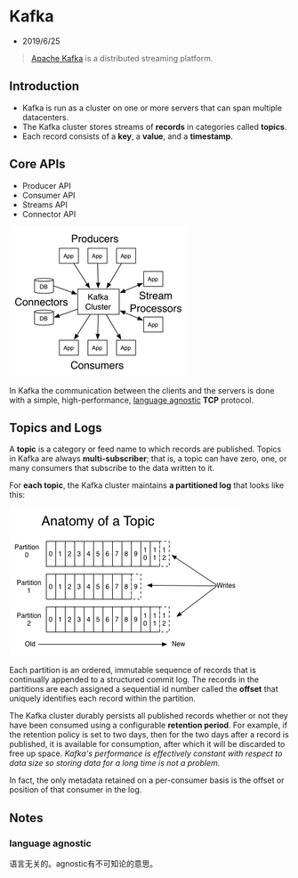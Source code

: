# Kafka
- 2019/6/25
> [Apache Kafka](http://kafka.apache.org/) is a distributed streaming platform.
## Introduction
- Kafka is run as a cluster on one or more servers that can span multiple datacenters.
- The Kafka cluster stores streams of **records** in categories called **topics**.
- Each record consists of a **key**, a **value**, and a **timestamp**. 
## Core APIs
- Producer API
- Consumer API
- Streams API
- Connector API

![img](./imgs/2019-06-25-1.png)

In Kafka the communication between the clients and the servers is done with a simple, high-performance, [language agnostic](#notes1) **TCP** protocol.

## Topics and Logs
A **topic** is a category or feed name to which records are published. Topics in Kafka are always **multi-subscriber**; that is, a topic can have zero, one, or many consumers that subscribe to the data written to it.

For **each topic**, the Kafka cluster maintains **a partitioned log** that looks like this:

![img](./imgs/2019-06-25-2.png)

Each partition is an ordered, immutable sequence of records that is continually appended to a structured commit log. The records in the partitions are each assigned a sequential id number called the **offset** that uniquely identifies each record within the partition.

The Kafka cluster durably persists all published records whether or not they have been consumed using a configurable **retention period**. For example, if the retention policy is set to two days, then for the two days after a record is published, it is available for consumption, after which it will be discarded to free up space. *Kafka's performance is effectively constant with respect to data size so storing data for a long time is not a problem.*

In fact, the only metadata retained on a per-consumer basis is the offset or position of that consumer in the log.
## Notes
### <span id="notes1">language agnostic</span>
语言无关的。agnostic有不可知论的意思。